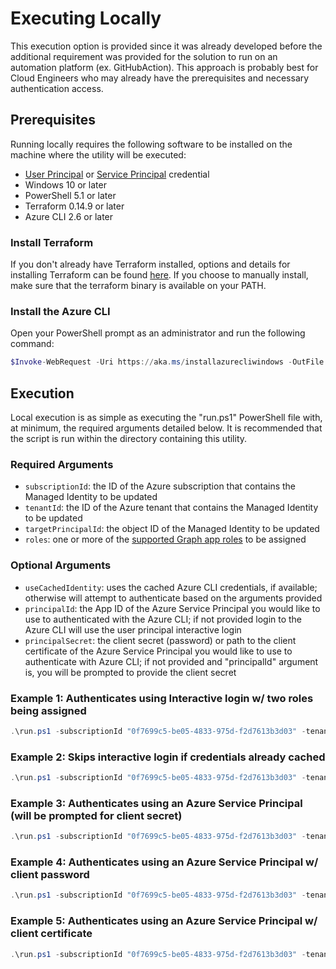 # Executing Locally

This execution option is provided since it was already developed before the additional requirement was provided for the solution to run on an automation platform (ex. GitHubAction). This approach is probably best for Cloud Engineers who may already have the prerequisites and necessary authentication access.

## Prerequisites

Running locally requires the following software to be installed on the machine where the utility will be executed:

- [User Principal](../README.md#user-principal) or [Service Principal](../README.md#service-principal) credential
- Windows 10 or later
- PowerShell 5.1 or later
- Terraform 0.14.9 or later
- Azure CLI 2.6 or later

### Install Terraform

If you don't already have Terraform installed, options and details for installing Terraform can be found [here](https://developer.hashicorp.com/terraform/tutorials/azure-get-started/install-cli). If you choose to  manually install, make sure that the terraform binary is available on your PATH.

### Install the Azure CLI

Open your PowerShell prompt as an administrator and run the following command:

```powershell
$Invoke-WebRequest -Uri https://aka.ms/installazurecliwindows -OutFile .\AzureCLI.msi; Start-Process msiexec.exe -Wait -ArgumentList '/I AzureCLI.msi /quiet'; rm .\AzureCLI.msi
```

## Execution

Local execution is as simple as executing the "run.ps1" PowerShell file with, at minimum, the required arguments detailed below. It is recommended that the script is run within the directory containing this utility.

### Required Arguments

- `subscriptionId`: the ID of the Azure subscription that contains the Managed Identity to be updated
- `tenantId`: the ID of the Azure tenant that contains the Managed Identity to be updated
- `targetPrincipalId`: the object ID of the Managed Identity to be updated
- `roles`: one or more of the [supported Graph app roles](../README.md#supported-roles) to be assigned

### Optional Arguments

- `useCachedIdentity`: uses the cached Azure CLI credentials, if available; otherwise will attempt to authenticate based on the arguments provided
- `principalId`: the App ID of the Azure Service Principal you would like to use to authenticated with the Azure CLI; if not provided login to the Azure CLI will use the user principal interactive login
- `principalSecret`: the client secret (password) or path to the client certificate of the Azure Service Principal you would like to use to authenticate with Azure CLI; if not provided and "principalId" argument is, you will be prompted to provide the client secret

### Example 1: Authenticates using Interactive login w/ two roles being assigned

```powershell
.\run.ps1 -subscriptionId "0f7699c5-be05-4833-975d-f2d7613b3d03" -tenantId "49cd43d1-f512-41eb-9669-26aeb210e706" -targetPrincipalId "95380960-d494-4d56-b667-4842f4b8d1f4" -roles "Directory.Read.All", "User.Read.All"
```

### Example 2: Skips interactive login if credentials already cached

```powershell
.\run.ps1 -subscriptionId "0f7699c5-be05-4833-975d-f2d7613b3d03" -tenantId "49cd43d1-f512-41eb-9669-26aeb210e706" -targetPrincipalId "95380960-d494-4d56-b667-4842f4b8d1f4" -roles "Directory.Read.All" -useCachedIdentity
```

### Example 3: Authenticates using an Azure Service Principal (will be prompted for client secret)

```powershell
.\run.ps1 -subscriptionId "0f7699c5-be05-4833-975d-f2d7613b3d03" -tenantId "49cd43d1-f512-41eb-9669-26aeb210e706" -targetPrincipalId "95380960-d494-4d56-b667-4842f4b8d1f4" -roles "Directory.Read.All" -principalId "TestServicePrincipal"
```

### Example 4: Authenticates using an Azure Service Principal w/ client password

```powershell
.\run.ps1 -subscriptionId "0f7699c5-be05-4833-975d-f2d7613b3d03" -tenantId "49cd43d1-f512-41eb-9669-26aeb210e706" -targetPrincipalId "95380960-d494-4d56-b667-4842f4b8d1f4" -roles "Directory.Read.All" -principalId "TestServicePrincipal" -principalSecret "P@ssw0rd!"
```

### Example 5: Authenticates using an Azure Service Principal w/ client certificate

```powershell
.\run.ps1 -subscriptionId "0f7699c5-be05-4833-975d-f2d7613b3d03" -tenantId "49cd43d1-f512-41eb-9669-26aeb210e706" -targetPrincipalId "95380960-d494-4d56-b667-4842f4b8d1f4" -roles "Directory.Read.All" -principalId "TestServicePrincipal" -principalSecret "~/mycertfile.pem"
```
